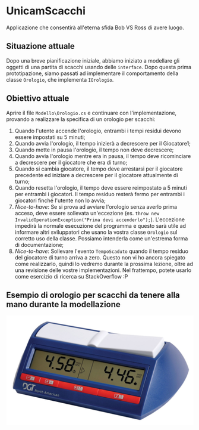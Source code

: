 # UnicamScacchi
Applicazione che consentirà all'eterna sfida Bob VS Ross di avere luogo.

## Situazione attuale
Dopo una breve pianificazione iniziale, abbiamo iniziato a modellare gli oggetti di una partita di scacchi usando delle `interface`. Dopo questa prima prototipazione, siamo passati ad implementare il comportamento della classe `Orologio`, che implementa `IOrologio`.

## Obiettivo attuale
Aprire il file `Modello\Orologio.cs` e continuare con l'implementazione, provando a realizzare la specifica di un orologio per scacchi:
1. Quando l'utente accende l'orologio, entrambi i tempi residui devono essere impostati su 5 minuti;
2. Quando avvia l'orologio, il tempo inizierà a decrescere per il Giocatore1;
3. Quando mette in pausa l'orologio, il tempo non deve decrescere;
4. Quando avvia l'orologio mentre era in pausa, il tempo deve ricominciare a decrescere per il giocatore che era di turno;
5. Quando si cambia giocatore, il tempo deve arrestarsi per il giocatore precedente ed iniziare a decrescere per il giocatore attualmente di turno;
6. Quando resetta l'orologio, il tempo deve essere reimpostato a 5 minuti per entrambi i giocatori. Il tempo residuo resterà fermo per entrambi i giocatori finché l'utente non lo avvia;
6. *Nice-to-have*: Se si prova ad avviare l'orologio senza averlo prima acceso, deve essere sollevata un'eccezione (es.  `throw new InvalidOperationException("Prima devi accenderlo");`). L'eccezione impedirà la normale esecuzione del programma e questo sarà utile ad informare altri sviluppatori che usano la vostra classe `Orologio` sul corretto uso della classe. Possiamo intenderla come un'estrema forma di documentazione;
7. *Nice-to-have*: Sollevare l'evento `TempoScaduto` quando il tempo residuo del giocatore di turno arriva a zero. Questo non vi ho ancora spiegato come realizzarlo, quindi lo vedremo durante la prossima lezione, oltre ad una revisione delle vostre implementazioni. Nel frattempo, potete usarlo come esercizio di ricerca su StackOverflow :P

## Esempio di orologio per scacchi da tenere alla mano durante la modellazione
![Immagine di un orologio per scacchi](Immagini/orologio.jpg)

